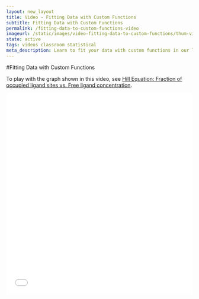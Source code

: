 ```yaml
---
layout: new_layout
title: Video - Fitting Data with Custom Functions
subtitle: Fitting Data with Custom Functions
permalink: /fitting-data-to-custom-functions-video
imageurl: /static/images/video-fitting-data-to-custom-functions/thum-video-fitting-data-to-custom-functions.png
state: active
tags: videos classroom statistical
meta_description: Learn to fit your data with custom functions in our less than 2 minute video. Plotly is the easiest and fastest way to make and share graphs online.
---
```



#Fitting Data with Custom Functions

To play with the graph shown in this video, see [Hill Equation: Fraction of occupied ligand sites vs. Free ligand concentration](https://plot.ly/2503/~chris/).


<iframe src="//player.vimeo.com/video/102278229" width="100%" height="540" frameborder="0" webkitallowfullscreen mozallowfullscreen allowfullscreen></iframe>
